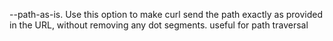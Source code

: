 --path-as-is. 
	Use this option to make curl send the path exactly as provided in the URL, without removing any dot segments.
	useful for path traversal